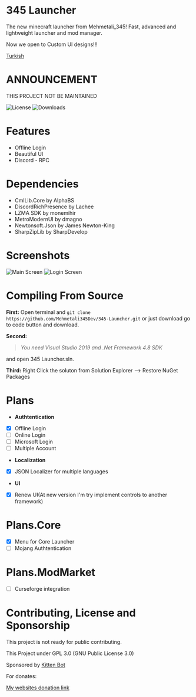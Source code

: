# 345 Launcher
The new minecraft launcher from Mehmetali_345!
Fast, advanced and lightweight launcher and mod manager.

Now we open to Custom UI designs!!!

[Turkish](https://github.com/Mehmetali345Dev/345-Launcher/blob/master/README%20-%20T%C3%BCrk%C3%A7e.md)

# ANNOUNCEMENT

THIS PROJECT NOT BE MAINTAINED

![License](https://img.shields.io/github/license/Mehmetali345Dev/345-Launcher?style=for-the-badge)
![Downloads](https://img.shields.io/github/downloads/Mehmetali345Dev/345-Launcher/total?style=for-the-badge)

# Features
 - Offline Login
 - Beautiful UI
 - Discord - RPC
 # Dependencies
 - CmlLib.Core by AlphaBS
 - DiscordRichPresence by Lachee
 - LZMA SDK by monemihir
 - MetroModernUI by dmagno
 - Newtonsoft.Json by James Newton-King
 - SharpZipLib by SharpDevelop
# Screenshots
![Main Screen](https://i.vgy.me/9fgh27.png)
![Login Screen](https://i.vgy.me/sEd3MN.png)
# Compiling From Source
**First:**
Open terminal and
`git clone https://github.com/Mehmetali345Dev/345-Launcher.git` or
just download go to code button and download.

**Second:**

> *You need Visual Studio 2019 and .Net Framework 4.8 SDK*

and open 345 Launcher.sln.

**Third:**
Right Click the soluton from Solution Explorer --> Restore NuGet Packages
# Plans
 - **Authtentication**
 - [x] Offline Login
 - [ ] Online Login
 - [ ] Microsoft Login
 - [ ] Multiple Account
- **Localization**
 - [x] JSON Localizer for multiple languages
- **UI**
- [x] Renew UI(At new version I'm try implement controls to another framework)
# Plans.Core
- [x] Menu for Core Launcher
- [ ] Mojang Authtentication
# Plans.ModMarket
- [ ] Curseforge integration

 # Contributing, License and Sponsorship
 This project is not ready for public contributing.
 
 This Project under GPL 3.0 (GNU Public License 3.0)
 
Sponsored by [Kitten Bot](https://kittenbot.ml)

For donates:

[My websites donation link](https://mehmetali345.xyz/donate)

